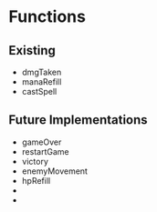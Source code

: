 # Functions

## Existing
* dmgTaken
* manaRefill
* castSpell


## Future Implementations
* gameOver
* restartGame
* victory
* enemyMovement
* hpRefill
* 
* 